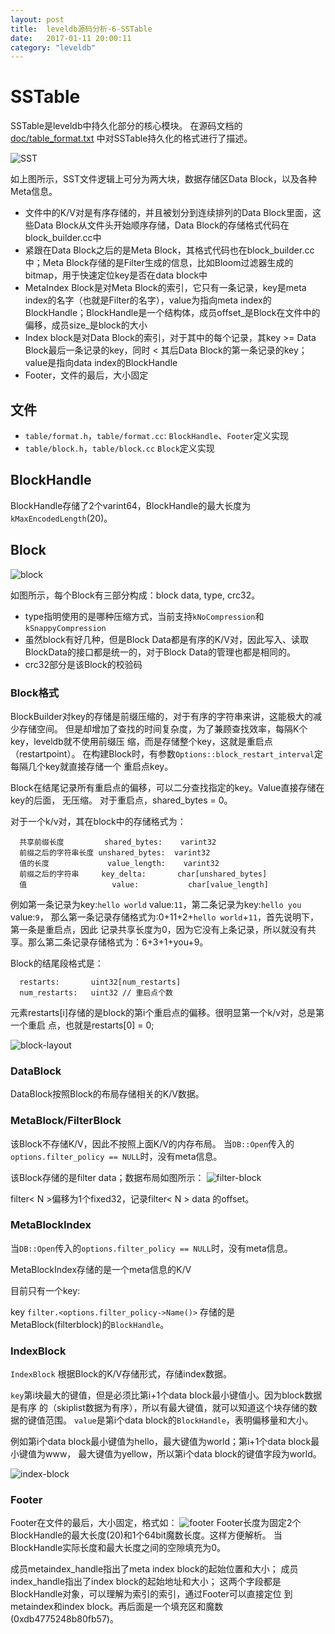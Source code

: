 ```yaml
---
layout: post
title:  leveldb源码分析-6-SSTable
date:   2017-01-11 20:00:11
category: "leveldb"
---
```


# SSTable

  SSTable是leveldb中持久化部分的核心模块。
  在源码文档的[doc/table_format.txt](https://github.com/google/leveldb/blob/master/doc/table_format.txt)
  中对SSTable持久化的格式进行了描述。

  ![SST](/images/posts/leveldb/leveldb-sst.jpg)

  如上图所示，SST文件逻辑上可分为两大块，数据存储区Data Block，以及各种Meta信息。

* 文件中的K/V对是有序存储的，并且被划分到连续排列的Data Block里面，这些Data Block从文件头开始顺序存储，Data Block的存储格式代码在block_builder.cc中
* 紧跟在Data Block之后的是Meta Block，其格式代码也在block_builder.cc中；Meta Block存储的是Filter生成的信息，比如Bloom过滤器生成的bitmap，用于快速定位key是否在data block中
* MetaIndex Block是对Meta Block的索引，它只有一条记录，key是meta index的名字（也就是Filter的名字），value为指向meta index的BlockHandle；BlockHandle是一个结构体，成员offset_是Block在文件中的偏移，成员size_是block的大小
* Index block是对Data Block的索引，对于其中的每个记录，其key >= Data Block最后一条记录的key，同时 < 其后Data Block的第一条记录的key；value是指向data index的BlockHandle
* Footer，文件的最后，大小固定

## 文件

* `table/format.h`，`table/format.cc`: `BlockHandle`、`Footer`定义实现
* `table/block.h`，`table/block.cc` `Block`定义实现

## BlockHandle

  BlockHandle存储了2个varint64，BlockHandle的最大长度为`kMaxEncodedLength`(20)。

## Block

  ![block](/images/posts/leveldb/leveldb-sst-block.jpg)

  如图所示，每个Block有三部分构成：block data, type, crc32。

* type指明使用的是哪种压缩方式，当前支持`kNoCompression`和`kSnappyCompression`
* 虽然block有好几种，但是Block Data都是有序的K/V对，因此写入、读取BlockData的接口都是统一的，对于Block Data的管理也都是相同的。
* crc32部分是该Block的校验码

### Block格式

  BlockBuilder对key的存储是前缀压缩的，对于有序的字符串来讲，这能极大的减少存储空间。
  但是却增加了查找的时间复杂度，为了兼顾查找效率，每隔K个key，leveldb就不使用前缀压
  缩，而是存储整个key，这就是重启点（restartpoint）。
  在构建Block时，有参数`Options::block_restart_interval`定每隔几个key就直接存储一个
  重启点key。

  Block在结尾记录所有重启点的偏移，可以二分查找指定的key。Value直接存储在key的后面，
  无压缩。
  对于重启点，shared_bytes = 0。

  对于一个k/v对，其在block中的存储格式为：

```
  共享前缀长度         shared_bytes:    varint32
  前缀之后的字符串长度 unshared_bytes:  varint32
  值的长度             value_length:    varint32
  前缀之后的字符串     key_delta:       char[unshared_bytes]
  值                   value:           char[value_length]
```

  例如第一条记录为key:`hello world` value:`11`，第二条记录为key:`hello you` value:`9`，
  那么第一条记录存储格式为:0+11+2+`hello world`+`11`，首先说明下，第一条是重启点，因此
  记录共享长度为0，因为它没有上条记录，所以就没有共享。那么第二条记录存储格式为：6+3+1+you+9。

  Block的结尾段格式是：

```
  restarts:       uint32[num_restarts]
  num_restarts:   uint32 // 重启点个数
```

  元素restarts[i]存储的是block的第i个重启点的偏移。很明显第一个k/v对，总是第一个重启
  点，也就是restarts[0] = 0;

  ![block-layout](/images/posts/leveldb/leveldb-sst-block-layout.jpg)

### DataBlock

  DataBlock按照Block的布局存储相关的K/V数据。
### MetaBlock/FilterBlock

  该Block不存储K/V，因此不按照上面K/V的内存布局。
  当`DB::Open`传入的`options.filter_policy == NULL`时，没有meta信息。

  该Block存储的是filter data；数据布局如图所示：
  ![filter-block](/images/posts/leveldb/leveldb-sst-filter-block.jpg)

  filter< N >偏移为1个fixed32，记录filter< N > data 的offset。

### MetaBlockIndex

  当`DB::Open`传入的`options.filter_policy == NULL`时，没有meta信息。

  MetaBlockIndex存储的是一个meta信息的K/V
  
  目前只有一个key:

  key `filter.<options.filter_policy->Name()>` 存储的是MetaBlock(filterblock)的`BlockHandle`。

### IndexBlock

  `IndexBlock` 根据Block的K/V存储形式，存储index数据。

  `key`第i块最大的键值，但是必须比第i+1个data block最小键值小。因为block数据是有序
  的（skiplist数据为有序），所以有最大键值，就可以知道这个块存储的数据的键值范围。
  `value`是第i个data block的`BlockHandle`，表明偏移量和大小。

  例如第i个data block最小键值为hello，最大键值为world；第i+1个data block最小键值为www，
  最大键值为yellow，所以第i个data block的键值字段为world。

  ![index-block](/images/posts/leveldb/leveldb-sst-index-block.jpg)

### Footer

  Footer在文件的最后，大小固定，格式如：
  ![footer](/images/posts/leveldb/leveldb-sst-footer.jpg)
  Footer长度为固定2个BlockHandle的最大长度(20)和1个64bit魔数长度。这样方便解析。
  当BlockHandle实际长度和最大长度之间的空隙填充为0。

  成员metaindex_handle指出了meta index block的起始位置和大小；
  成员index_handle指出了index block的起始地址和大小；
  这两个字段都是BlockHandle对象，可以理解为索引的索引，通过Footer可以直接定位
  到metaindex和index block。再后面是一个填充区和魔数(0xdb4775248b80fb57)。

